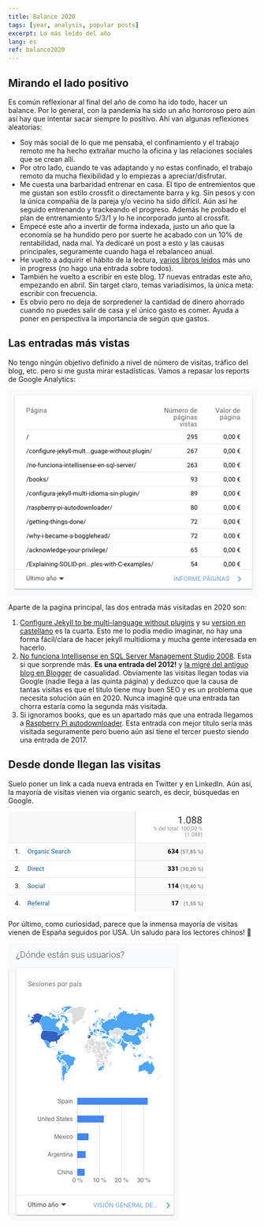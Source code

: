 ```yaml
---
title: Balance 2020
tags: [year, analysis, popular posts]
excerpt: Lo más leído del año
lang: es
ref: balance2020
---
```


## Mirando el lado positivo

Es común reflexionar al final del año de como ha ido todo, hacer un balance. Por lo general, con la pandemia ha sido un año horroroso pero aún así hay que intentar sacar siempre lo positivo. Ahí van algunas reflexiones aleatorias:

- Soy más social de lo que me pensaba, el confinamiento y el trabajo remoto me ha hecho extrañar mucho la oficina y las relaciones sociales que se crean allí.
- Por otro lado, cuando te vas adaptando y no estas confinado, el trabajo remoto da mucha flexibilidad y lo empiezas a apreciar/disfrutar.
- Me cuesta una barbaridad entrenar en casa. El tipo de entremientos que me gustan son estilo crossfit o directamente barra y kg. Sin pesos y con la única compañia de la pareja y/o vecino ha sido difícil. Aún así he seguido entrenando y trackeando el progreso. Además he probado el plan de entrenamiento 5/3/1 y lo he incorporado junto al crossfit.
- Empecé este año a invertir de forma indexada, justo un año que la economía se ha hundido pero por suerte he acabado con un 10% de rentabilidad, nada mal. Ya dedicaré un post a esto y las causas principales, seguramente cuando haga el rebalanceo anual.
- He vuelto a adquirir el hábito de la lectura, [varios libros leídos](https://juan.pallares.me/books/) más uno in progress (no hago una entrada sobre todos).
- También he vuelto a escribir en este blog. 17 nuevas entradas este año, empezando en abril. Sin target claro, temas variadísimos, la única meta: escribir con frecuencia.
- Es obvio pero no deja de sorpredener la cantidad de dinero ahorrado cuando no puedes salir de casa y el único gasto es comer. Ayuda a poner en perspectiva la importancia de según que gastos.

## Las entradas más vistas

No tengo ningún objetivo definido a nivel de número de visitas, tráfico del blog, etc. pero si me gusta mirar estadísticas. Vamos a repasar los reports de Google Analytics:

![Most visited pages](/images/mostVisitedPages.png)

Aparte de la pagina principal, las dos entrada más visitadas en 2020 son:

1. [Configure Jekyll to be multi-language without plugins](https://juan.pallares.me/configure-jekyll-multi-language-without-plugin/) y su [version en castellano](https://juan.pallares.me/configura-jekyll-multi-idioma-sin-plugin/) es la cuarta. Esto me lo podía medio imaginar, no hay una forma fácil/clara de hacer jekyll multidioma y mucha gente interesada en hacerlo.
2. [No funciona Intellisense en SQL Server Management Studio 2008](https://juan.pallares.me/no-funciona-intellisense-en-sql-server/). Esta si que sorprende más. **Es una entrada del 2012!** y [la migré del antiguo blog en Blogger](https://juan.pallares.me/moving-to-jekyll/) de casualidad. Obviamente las visitas llegan todas via Google (nadie llega a las quinta página) y deduzco que la causa de tantas visitas es que el título tiene muy buen SEO y es un problema que necesita solución aún en 2020. Nunca imaginé que una entrada tan chorra estaría como la segunda más visitada.
3. Si ignoramos books, que es un apartado más que una entrada llegamos a [Raspberry Pi autodownloader](https://juan.pallares.me/raspberry-pi-autodownloader/). Esta entrada con mejor título sería más visitada seguramente pero bueno aún así tiene el tercer puesto siendo una entrada de 2017.

## Desde donde llegan las visitas

Suelo poner un link a cada nueva entrada en Twitter y en LinkedIn. Aún así, la mayoría de visitas vienen via organic search, es decir, búsquedas en Google.

![Visitors source](/images/usersOrigin.png)

Por último, como curiosidad, parece que la inmensa mayoría de visitas vienen de España seguidos por USA. Un saludo para los lectores chinos! 🤣

![Visitors country of origin](/images/countryOfOrigin.png)

